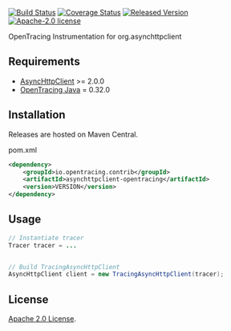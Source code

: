 [![Build Status][ci-img]][ci] [![Coverage Status][cov-img]][cov] [![Released Version][maven-img]][maven] [![Apache-2.0 license](https://img.shields.io/badge/license-Apache%202.0-blue.svg)](https://opensource.org/licenses/Apache-2.0)

OpenTracing Instrumentation for org.asynchttpclient

## Requirements

- [AsyncHttpClient](https://github.com/AsyncHttpClient/async-http-client) >= 2.0.0
- [OpenTracing Java](https://github.com/opentracing/opentracing-java) = 0.32.0

## Installation

Releases are hosted on Maven Central.

pom.xml
```xml
<dependency>
    <groupId>io.opentracing.contrib</groupId>
    <artifactId>asynchttpclient-opentracing</artifactId>
    <version>VERSION</version>
</dependency>
```

## Usage

```java
// Instantiate tracer
Tracer tracer = ...


// Build TracingAsyncHttpClient
AsyncHttpClient client = new TracingAsyncHttpClient(tracer);

```

## License

[Apache 2.0 License](./LICENSE).

[ci-img]: https://travis-ci.org/opentracing-contrib/java-asynchttpclient.svg?branch=master
[ci]: https://travis-ci.org/opentracing-contrib/java-asynchttpclient
[cov-img]: https://coveralls.io/repos/github/opentracing-contrib/java-asynchttpclient/badge.svg?branch=master
[cov]: https://coveralls.io/github/opentracing-contrib/java-asynchttpclient?branch=master
[maven-img]: https://img.shields.io/maven-central/v/io.opentracing.contrib/opentracing-asynchttpclient.svg
[maven]: http://search.maven.org/#search%7Cga%7C1%7Copentracing-asynchttpclient


